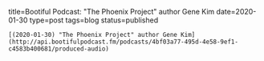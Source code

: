 
title=Bootiful Podcast: "The Phoenix Project" author Gene Kim
date=2020-01-30
type=post
tags=blog
status=published
~~~~~~
[(2020-01-30) "The Phoenix Project" author Gene Kim](http://api.bootifulpodcast.fm/podcasts/4bf03a77-495d-4e58-9ef1-c4583b400681/produced-audio) 
            